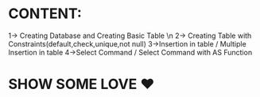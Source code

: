 
# CONTENT:
1-> Creating Database and Creating Basic Table \n
2-> Creating Table with Constraints(default,check,unique,not null)
3->Insertion in table / Multiple Insertion in table
4->Select Command / Select Command with AS Function

# SHOW SOME LOVE ♥️

